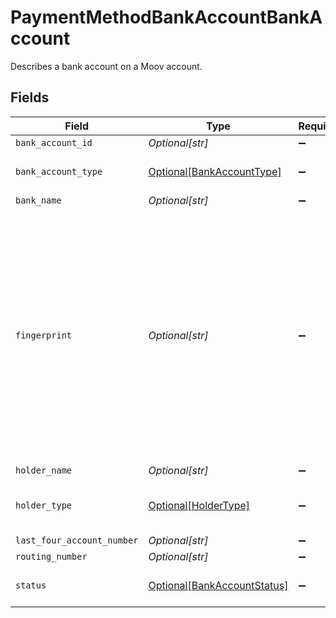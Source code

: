 # PaymentMethodBankAccountBankAccount

Describes a bank account on a Moov account.


## Fields

| Field                                                                                                                                                                   | Type                                                                                                                                                                    | Required                                                                                                                                                                | Description                                                                                                                                                             | Example                                                                                                                                                                 |
| ----------------------------------------------------------------------------------------------------------------------------------------------------------------------- | ----------------------------------------------------------------------------------------------------------------------------------------------------------------------- | ----------------------------------------------------------------------------------------------------------------------------------------------------------------------- | ----------------------------------------------------------------------------------------------------------------------------------------------------------------------- | ----------------------------------------------------------------------------------------------------------------------------------------------------------------------- |
| `bank_account_id`                                                                                                                                                       | *Optional[str]*                                                                                                                                                         | :heavy_minus_sign:                                                                                                                                                      | UUID v4                                                                                                                                                                 | ec7e1848-dc80-4ab0-8827-dd7fc0737b43                                                                                                                                    |
| `bank_account_type`                                                                                                                                                     | [Optional[BankAccountType]](../../models/shared/bankaccounttype.md)                                                                                                     | :heavy_minus_sign:                                                                                                                                                      | The bank account type                                                                                                                                                   |                                                                                                                                                                         |
| `bank_name`                                                                                                                                                             | *Optional[str]*                                                                                                                                                         | :heavy_minus_sign:                                                                                                                                                      | N/A                                                                                                                                                                     | Chase Bank                                                                                                                                                              |
| `fingerprint`                                                                                                                                                           | *Optional[str]*                                                                                                                                                         | :heavy_minus_sign:                                                                                                                                                      | Once the bank account is linked, we don't reveal the full bank account number. The fingerprint acts as a way to identify whether two linked bank accounts are the same. | 9948962d92a1ce40c9f918cd9ece3a22bde62fb325a2f1fe2e833969de672ba3                                                                                                        |
| `holder_name`                                                                                                                                                           | *Optional[str]*                                                                                                                                                         | :heavy_minus_sign:                                                                                                                                                      | N/A                                                                                                                                                                     | Jules Jackson                                                                                                                                                           |
| `holder_type`                                                                                                                                                           | [Optional[HolderType]](../../models/shared/holdertype.md)                                                                                                               | :heavy_minus_sign:                                                                                                                                                      | The type of holder on a funding source                                                                                                                                  |                                                                                                                                                                         |
| `last_four_account_number`                                                                                                                                              | *Optional[str]*                                                                                                                                                         | :heavy_minus_sign:                                                                                                                                                      | N/A                                                                                                                                                                     | 7000                                                                                                                                                                    |
| `routing_number`                                                                                                                                                        | *Optional[str]*                                                                                                                                                         | :heavy_minus_sign:                                                                                                                                                      | N/A                                                                                                                                                                     |                                                                                                                                                                         |
| `status`                                                                                                                                                                | [Optional[BankAccountStatus]](../../models/shared/bankaccountstatus.md)                                                                                                 | :heavy_minus_sign:                                                                                                                                                      | The bank account status                                                                                                                                                 |                                                                                                                                                                         |